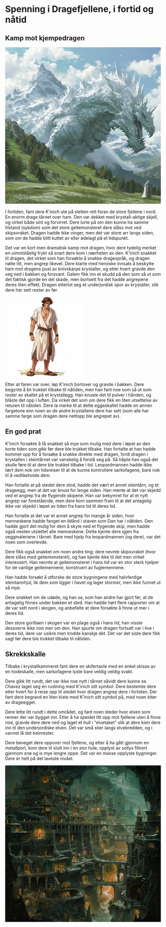 # Spenning i Dragefjellene, i fortid og nåtid

## Kamp mot kjempedragen

![Stor drage](images/dragonbig.jpg)

I fortiden, fant dere K'inich ute på sletten rett foran de store fjellene i nord. En enorm drage tårnet over ham. Den var dekket med krystall-aktige skjell, og virket både sint og forvirret. Dere lurte på om den kunne ha samme tilstand (sykdom) som det store geitemonsteret dere slåss mot ved skipsvraket. Dragen hadde ikke vinger, men det var store arr langs siden, som om de hadde blitt kuttet av eller ødelagt på et tidspunkt. 

Det var en kort men dramatisk kamp mot dragen, hvor dere tydelig merket en uimotståelig frykt så snart dere kom i nærheten av den. K'inich snakket til dragen, det virket som han forsøkte å snakke dragespråk, og dragen nølte litt, men angrep likevel. Dere klarte med heroiske innsats å beskytte ham mot dragens pust av knivskarpe krystaller, og etter hvert gravde den seg ned i bakken og forsvant. Galem fikk inn et skudd på den som så ut som det faktisk gjorde en del skade, men bortsett fra det hadde angrepene deres liten effekt. Dragen etterlot seg et underjordisk spor av krystaller, slik dere har sett rester av før.

![K'inich](images/kinich.png)

Etter at faren var over, løp K'inich bortover og gravde i bakken. Dere begynte å bli trukket tilbake til nåtiden, men han fant noe som så ut som rester av skallet på et krystallegg. Han knuste det til pulver i hånden, og blåste det opp i luften. Da virket det som om dere fikk en liten utsettelse av returen til nåtiden. Dere la merke til at dette eggeskallet hadde en annen fargetone enn noen av de andre krystallene dere har sett (som alle har samme farge som dragen dere nettopp ble angrepet av).

## En god prat

K'inich forsøkte å få snakket så mye som mulig med dere i løpet av den korte tiden som gikk før dere ble trukket tilbake. Han fortalte at han hadde kommet opp for å forsøke å snakke direkte med dragen, fordi dragen i krystallen i steintårnet var vanskelig å forstå seg på. Så håpte han også det skulle føre til at dere ble trukket tilbake i tid. Leopardmannen hadde ikke lært dem nok om tidsreiser til at de kunne kontrollere sarkofagene, bare nok til å vedlikeholde dem.

Han fortalte at på stedet dere stod, hadde det vært et annet steintårn, og et drageegg, men at det var knust for lenge siden. Han mente at det var skjedd ved et angrep fra de flygende skipene. Han var bekymret for at et nytt angrep var forestående, men dere kom sammen fram til at det antagelig ikke var skjedd i løpet av tiden fra hans tid til deres tid. 

Han fortalte at det var et annet angrep for mange år siden, hvor menneskene hadde fanget en ildånd i staven som Dan har i nåtiden. Den hadde gjort det mulig for dem å skyte ned et flygende skip, men hadde også nesten utslettet alle menneskene. Dette kjente dere igjen fra veggmaleriene i tårnet. Bare med hjelp fra leopardmannen (og dere), var det noen som overlevde. 

Dere fikk også snakket om noen andre ting; dere nevnte skipsvraket (hvor dere slåss med geitemonsteret), og han kjente ikke til det men virket interessert. Han nevnte at geitemonsteret i hans tid var en stor sterk hjelper for de vanlige geitemennene, konstruert av fuglemennene.

Han hadde forsøkt å utforske de store bygningene med halvferdige steintannhjul, lik dem som ligger i havet og lager stormer, men ikke funnet ut så mye.

Dere snakket om de udøde, og han sa, som han andre har gjort før, at de antagelig finnes under bakken et sted. Han hadde hørt flere rapporter om at de var sett nord i skogen, og anbefalte at dere forsøkte å finne ut mer i deres tid.

Den store gorillaen i skogen var en plage også i hans tid, han visste dessverre ikke noe mer om den. Han spurte om dragen fortsatt var i live i deres tid, dere var usikre men trodde kanskje det. Det var det siste dere fikk sagt før dere ble trukket tilbake til nåtiden.

## Skrekkskalle

Tilbake i krystallkammeret fant dere en skifertavle med en enkel skisse av en hodeskalle, men sarkofagene lyste bare veldig veldig svakt. 

Dere gikk litt rundt, det var ikke noe nytt i tårnet såvidt dere kunne se. Chavez laget seg en rustning med K'inich sitt symbol. Dere bestemte dere etter hvert for å reise opp til stedet hvor dragen angrep dere i fortiden. Der fant dere begravd en liten kiste med K'inich sitt symbol på, med noen biter av drageegget. 

Dere lette litt rundt i dette området, og fant noen steder hvor elven som renner der var bygget inn. Etter å ha speidet litt opp mot fjellene uten å finne noe, gravde dere dere ned og laget et hull i "elvetaket" slik at dere kom dere inn til den underjordiske elven. Det var små stier langs elvebredden, og i vannet lå det beinrester. 

Dere beveget dere oppover mot fjellene, og etter å ha gått gjennom en metallport, kom dere til slutt inn i en stor hule, opplyst av sollys filtrert gjennom snø og is mye lengre oppe. Det var en masse opplyste bygninger. Dere er helt på det laveste nivået.

![Underjordisk by](images/underground_city.png)